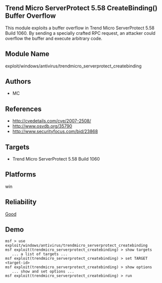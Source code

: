 ## Trend Micro ServerProtect 5.58 CreateBinding() Buffer Overflow

This module exploits a buffer overflow in Trend Micro 
ServerProtect 5.58 Build 1060. By sending a specially 
crafted RPC request, an attacker could overflow the buffer 
and execute arbitrary code.


## Module Name
exploit/windows/antivirus/trendmicro_serverprotect_createbinding

## Authors
* MC


## References
* http://cvedetails.com/cve/2007-2508/
* http://www.osvdb.org/35790
* http://www.securityfocus.com/bid/23868



## Targets
* Trend Micro ServerProtect 5.58 Build 1060


## Platforms
win

## Reliability
[Good](https://github.com/rapid7/metasploit-framework/wiki/Exploit-Ranking)

## Demo

```
msf > use exploit/windows/antivirus/trendmicro_serverprotect_createbinding
msf exploit(trendmicro_serverprotect_createbinding) > show targets
   ... a list of targets ...
msf exploit(trendmicro_serverprotect_createbinding) > set TARGET <target-id>
msf exploit(trendmicro_serverprotect_createbinding) > show options
   ... show and set options ...
msf exploit(trendmicro_serverprotect_createbinding) > run
```
    
    